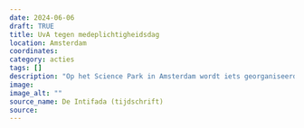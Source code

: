```yaml
---
date: 2024-06-06
draft: TRUE
title: UvA tegen medeplichtigheidsdag 
location: Amsterdam
coordinates: 
category: acties
tags: []
description: "Op het Science Park in Amsterdam wordt iets georganiseerd tegen medeplichtigheid"
image: 
image_alt: ""
source_name: De Intifada (tijdschrift)
source: 
---
```

